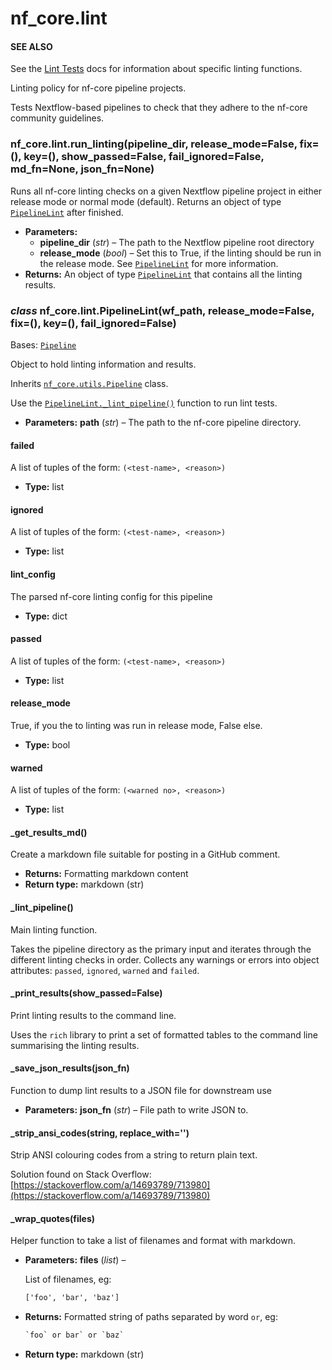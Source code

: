 # nf_core.lint

#### SEE ALSO

See the [Lint Tests](../lint_tests/index.html) docs for information about specific linting functions.

Linting policy for nf-core pipeline projects.

Tests Nextflow-based pipelines to check that they adhere to
the nf-core community guidelines.

### nf_core.lint.run_linting(pipeline_dir, release_mode=False, fix=(), key=(), show_passed=False, fail_ignored=False, md_fn=None, json_fn=None)

Runs all nf-core linting checks on a given Nextflow pipeline project
in either release mode or normal mode (default). Returns an object
of type [`PipelineLint`](#nf_core.lint.PipelineLint) after finished.

- **Parameters:**
  - **pipeline_dir** (_str_) – The path to the Nextflow pipeline root directory
  - **release_mode** (_bool_) – Set this to True, if the linting should be run in the release mode.
    See [`PipelineLint`](#nf_core.lint.PipelineLint) for more information.
- **Returns:**
  An object of type [`PipelineLint`](#nf_core.lint.PipelineLint) that contains all the linting results.

### _class_ nf_core.lint.PipelineLint(wf_path, release_mode=False, fix=(), key=(), fail_ignored=False)

Bases: [`Pipeline`](utils.md#nf_core.utils.Pipeline)

Object to hold linting information and results.

Inherits [`nf_core.utils.Pipeline`](utils.md#nf_core.utils.Pipeline) class.

Use the [`PipelineLint._lint_pipeline()`](#nf_core.lint.PipelineLint._lint_pipeline) function to run lint tests.

- **Parameters:**
  **path** (_str_) – The path to the nf-core pipeline directory.

#### failed

A list of tuples of the form: `(<test-name>, <reason>)`

- **Type:**
  list

#### ignored

A list of tuples of the form: `(<test-name>, <reason>)`

- **Type:**
  list

#### lint_config

The parsed nf-core linting config for this pipeline

- **Type:**
  dict

#### passed

A list of tuples of the form: `(<test-name>, <reason>)`

- **Type:**
  list

#### release_mode

True, if you the to linting was run in release mode, False else.

- **Type:**
  bool

#### warned

A list of tuples of the form: `(<warned no>, <reason>)`

- **Type:**
  list

#### \_get_results_md()

Create a markdown file suitable for posting in a GitHub comment.

- **Returns:**
  Formatting markdown content
- **Return type:**
  markdown (str)

#### \_lint_pipeline()

Main linting function.

Takes the pipeline directory as the primary input and iterates through
the different linting checks in order. Collects any warnings or errors
into object attributes: `passed`, `ignored`, `warned` and `failed`.

#### \_print_results(show_passed=False)

Print linting results to the command line.

Uses the `rich` library to print a set of formatted tables to the command line
summarising the linting results.

#### \_save_json_results(json_fn)

Function to dump lint results to a JSON file for downstream use

- **Parameters:**
  **json_fn** (_str_) – File path to write JSON to.

#### \_strip_ansi_codes(string, replace_with='')

Strip ANSI colouring codes from a string to return plain text.

Solution found on Stack Overflow: [https://stackoverflow.com/a/14693789/713980](https://stackoverflow.com/a/14693789/713980)

#### \_wrap_quotes(files)

Helper function to take a list of filenames and format with markdown.

- **Parameters:**
  **files** (_list_) –

  List of filenames, eg:

  ```default
  ['foo', 'bar', 'baz']
  ```

- **Returns:**
  Formatted string of paths separated by word `or`, eg:
  ```default
  `foo` or bar` or `baz`
  ```
- **Return type:**
  markdown (str)
